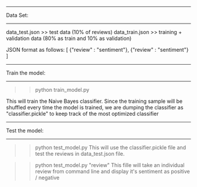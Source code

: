 *****
Data Set:
*****
data_test.json >> test data (10% of reviews) 
data_train.json >> training + validation data (80% as train and 10% as validation) 

JSON format as follows:
[
{"review" : "sentiment"},
{"review" : "sentiment"}
]


*****
Train the model:
*****
>>python train_model.py

This will train the Naive Bayes classifier. Since the training sample will be shuffled every time the model is trained, we are dumping the classifier as "classifier.pickle" to keep track of the most optimized classifier


*****
Test the model:
*****
>>python test_model.py
This will use the classifier.pickle file and test the reviews in data_test.json file.

>>python test_model.py "review"
This fille will take an individual review from command line and display it's sentiment as positive / negative
